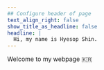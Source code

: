 ```yaml
---
## Configure header of page
text_align_right: false
show_title_as_headline: false
headline: |
  Hi, my name is Hyesop Shin.
---
```


<!-- this is a subheadline -->
Welcome to my webpage :kr: 

<!--The page you are reading is based on a markdown file- look in `content/about/` to edit. There, look inside the `header`, `main`, and `sidebar` folders to get started building your own "about" page. -->
